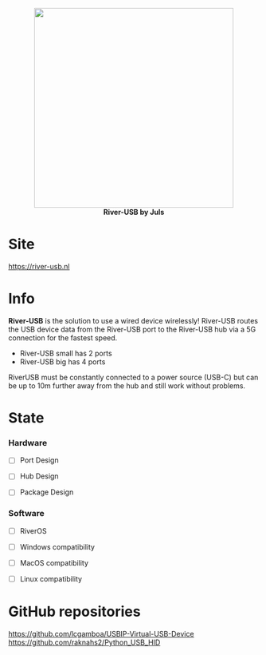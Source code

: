 <p align="center">
<img src="img/river-usb-half.png" width="400">
  <br>
  <strong>River-USB by Juls</strong>
</p>

# Site

https://river-usb.nl

# Info

 <strong>River-USB</strong> is the solution to use a wired device wirelessly!
River-USB routes the USB device data from the River-USB port to the River-USB hub via a 5G connection for the fastest speed.

* River-USB small has 2 ports
* River-USB big has 4 ports

RiverUSB must be constantly connected to a power source (USB-C)
but can be up to 10m further away from the hub and still work without problems.


# State

### Hardware
- [ ] Port Design
- [ ] Hub Design

- [ ] Package Design

### Software
- [ ] RiverOS  

- [ ] Windows compatibility 
- [ ] MacOS compatibility 
- [ ] Linux compatibility 

# GitHub repositories

https://github.com/lcgamboa/USBIP-Virtual-USB-Device
https://github.com/raknahs2/Python_USB_HID
